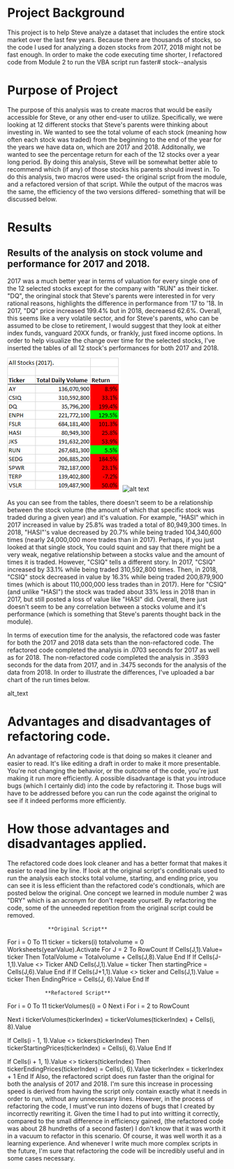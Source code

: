# Project Background
This project is to help Steve analyze a dataset that includes the entire stock market over the last few years. Because there are thousands of stocks, so the code I used for analyzing a dozen stocks from 2017, 2018 might not be fast enough. In order to make the code executing time shorter, I refactored code from Module 2 to run the VBA script run faster# stock--analysis
# Purpose of Project
The purpose of this analysis was to create macros that would be easily accessible for Steve, or any other end-user to utilize. Specifically, we were looking at 12 different stocks that Steve's parents were thinking about investing in. We wanted to see the total volume of each stock (meaning how often each stock was traded) from the beginning to the end of the year for the years we have data on, which are 2017 and 2018. Additonally, we wanted to see the percentage return for each of the 12 stocks over a year long period. By doing this analysis, Steve will be somewhat better able to recommend which (if any) of those stocks his parents should invest in. To do this analysis, two macros were used- the original script from the module, and a refactored version of that script. While the output of the macros was the same, the efficiency of the two versions differed- something that will be discussed below.
# Results
## Results of the analysis on stock volume and performance for 2017 and 2018.
2017 was a much better year in terms of valuation for every single one of the 12 selected stocks except for the company with "RUN" as their ticker. "DQ", the oringinal stock that Steve's parents were interested in for very rational reasons, highlights the difference in performance from '17 to '18. In 2017, "DQ" price increased 199.4% but in 2018, decreaesd 62.6%. Overall, this seems like a very volatile sector, and for Steve's parents, who can be assumed to be close to retirement, I would suggest that they look at either index funds, vanguard 20XX funds, or frankly, just fixed income options. In order to help visualize the change over time for the selected stocks, I've inserted the tables of all 12 stock's performances for both 2017 and 2018.

![alt text](https://github.com/tarini-mi7/stock--analysis/blob/main/resources/VBA%20Challenge%202017%20Image.png)
![alt text](https://github.com/[username]/[reponame]/blob/[branch]/image.jpg?raw=true)



As you can see from the tables, there doesn't seem to be a relationship between the stock volume (the amount of which that specific stock was traded during a given year) and it's valuation. For example, "HASI" which in 2017 increased in value by 25.8% was traded a total of 80,949,300 times. In 2018, "HASI"'s value decreased by 20.7% while being traded 104,340,600 times (nearly 24,000,000 more trades than in 2017). Perhaps, if you just looked at that single stock, You could squint and say that there might be a very weak, negative relationship between a stocks value and the amount of times it is traded. However, "CSIQ" tells a different story. In 2017, "CSIQ" increased by 33.1% while being traded 310,592,800 times. Then, in 2018, "CSIQ" stock decreased in value by 16.3% while being traded 200,879,900 times (which is about 110,000,000 less trades than in 2017). Here for "CSIQ" (and unlike "HASI") the stock was traded about 33% less in 2018 than in 2017, but still posted a loss of value like "HASI" did. Overall, there just doesn't seem to be any correlation between a stocks volume and it's performance (which is something that Steve's parents thought back in the module).

In terms of execution time for the analysis, the refactored code was faster for both the 2017 and 2018 data sets than the non-refactored code. The refactored code completed the analysis in .0703 seconds for 2017 as well as for 2018. The non-refactored code completed the analysis in .3593 seconds for the data from 2017, and in .3475 seconds for the analysis of the data from 2018. In order to illustrate the differences, I've uploaded a bar chart of the run times below.

alt_text

# Advantages and disadvantages of refactoring code.
An advantage of refactoring code is that doing so makes it cleaner and easier to read. It's like editing a draft in order to make it more presentable. You're not changing the behavior, or the outcome of the code, you're just making it run more efficiently. A possible disadvantage is that you introduce bugs (which I certainly did) into the code by refactoring it. Those bugs will have to be addressed before you can run the code against the original to see if it indeed performs more efficiently.

# How those advantages and disadvantages applied.
The refactored code does look cleaner and has a better format that makes it easier to read line by line. If look at the original script's conditionals used to run the analysis each stocks total volume, starting, and ending price, you can see it is less efficient than the refactored code's condtionals, which are posted below the original. One concept we learned in module number 2 was "DRY" which is an acronym for don't repeate yourself. By refactoring the code, some of the unneeded repetition from the original script could be removed.

                 **Original Script**                                          
For i = 0 To 11 ticker = tickers(i)
totalvolume = 0 Worksheets(yearValue).Activate
For J = 2 To RowCount
If Cells(J,1).Value= ticker Then
TotalVolume = Totalvolume + Cells(J,8).Value
End If If Cells(J-1,1).Value <> Ticker AND Cells(J,1).Value = ticker Then
startingPrice = Cells(J,6).Value
End if
If Cells(J+1,1).Value <> ticker and Cells(J,1).Value = ticker Then
EndingPrice = Cells(J, 6).Value
End If

                **Refactored Script**
For i = 0 To 11 tickerVolumes(i) = 0 Next i For i = 2 to RowCount

  Next i
tickerVolumes(tickerIndex) = tickerVolumes(tickerIndex) + Cells(i, 8).Value

If Cells(i - 1, 1).Value <> tickers(tickerIndex) Then
    tickerStartingPrices(tickerIndex) = Cells(i, 6).Value
End If
 
If Cells(i + 1, 1).Value <> tickers(tickerIndex) Then
    tickerEndingPrices(tickerIndex) = Cells(i, 6).Value
    tickerIndex = tickerIndex + 1
End If
Also, the refactored script does run faster than the original for both the analysis of 2017 and 2018. I'm sure this increase in processing speed is derived from having the script only contain exactly what it needs in order to run, without any unnecessary lines. However, in the process of refactoring the code, I must've run into dozens of bugs that I created by incorrectly rewriting it. Given the time I had to put into writting it correctly, compared to the small difference in efficiency gained, (the refactored code was about 28 hundreths of a second faster) I don't know that it was worth it in a vacuum to refactor in this scenario. Of course, it was well worth it as a learning experience. And whenever I write much more complex scripts in the future, I'm sure that refactoring the code will be incredibly useful and in some cases necessary.


